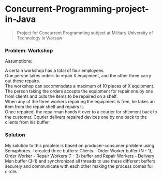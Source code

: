 # Concurrent-Programming-project-in-Java
> Project for Concurrent Programming subject at Military University of Technology in Warsaw

### Problem: Workshop
Assumptions:

A certain workshop has a total of four employees. <br>
One person takes orders to repair X equipment, and the other three carry out these repairs. <br>
The workshop can accommodate a maximum of 10 pieces of X equipment. <br>
The person taking the orders accepts the equipment for repair one by one from clients and puts the items to be repaired on a shelf. <br>
When any of the three workers repairing the equipment is free, he takes an item from the repair shelf and repairs it. <br>
Once repaired, the repairman hands it over to a courier for shipment back to the customer. 
Courier delivers repaired devices one by one back to the clients from his buffer.

### Solution
My solution to this problem is based on producer-consumer problem using Semaphores.
I created three buffers: Clients - Order Worker buffer (N - 1), Order Worker - Repair Workers (1 - 3) buffer and Repair Workers - Delivery Man buffer (3-1) and synchronized all threads to use these different buffers securely and communicate with each other making the process comes full circle.

